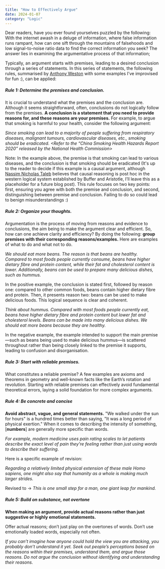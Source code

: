 ```yaml
---
title: "How to Effectively Argue"
date: 2024-01-07
category: "Logic"
---
```


Dear readers, have you ever found yourselves puzzled by the following: With the internet awash in a deluge of information, where false information runs rampant, how can one sift through the mountains of falsehoods and low signal-to-noise ratio data to find the correct information you seek? The answer lies in examining the argumentative process of that information;

Typically, an argument starts with premises, leading to a desired conclusion through a series of statements. In this series of statements, the following rules, summarised by [Anthony Weston](https://www.blogger.com/blog/post/edit/4503877142351953579/3403983874582361923#) with some examples I’ve improvised for fun :), can be applied:

##### **Rule 1: Determine the premises and conclusion.**

It is crucial to understand what the premises and the conclusion are. Although it seems straightforward, often, conclusions do not logically follow from the premises. **A conclusion is a statement that you need to provide reasons for, and these reasons are your premises.** For example, to argue that smoking is harmful to your health, consider the following argument:

_Since smoking can lead to a majority of people suffering from respiratory diseases, malignant tumours, cardiovascular diseases, etc., smoking should be eradicated. <Refer to the “China Smoking Health Hazards Report 2020” released by the National Health Commission>_

Note: In the example above, the premise is that smoking can lead to various diseases, and the conclusion is that smoking should be eradicated (It's up to the reader to decide if this example is a causal argument, although [Nassim Nicholas Taleb](https://www.blogger.com/blog/post/edit/4503877142351953579/3403983874582361923#) believes that causal reasoning is post hoc in the western logical system established by Buffer and Aristotle, I’ll leave this as a placeholder for a future blog post). This rule focuses on two key points: first, ensuring you agree with both the premise and conclusion, and second, distinguishing between premise and conclusion. Failing to do so could lead to benign misunderstandings :)

##### **Rule 2: Organize your thoughts.**

Argumentation is the process of moving from reasons and evidence to conclusions, the aim being to make the argument clear and efficient. So, how can one achieve clarity and efficiency? By doing the following: **group premises with their corresponding reasons/examples.** Here are examples of what to do and what not to do.

_We should eat more beans. The reason is that beans are healthy. Compared to most foods people currently consume, beans have higher dietary fibre and protein content, while their fat and cholesterol content is lower. Additionally, beans can be used to prepare many delicious dishes, such as hummus._

In the positive example, the conclusion is stated first, followed by reason one: compared to other common foods, beans contain higher dietary fibre and protein. Then, it presents reason two: beans can be used to make delicious foods. This logical sequence is clear and coherent.

_Think about hummus. Compared with most foods people currently eat, beans have higher dietary fibre and protein content but lower fat and cholesterol levels. Beans can be made into many delicious dishes. We should eat more beans because they are healthy._

In the negative example, the example intended to support the main premise—such as beans being used to make delicious hummus—is scattered throughout rather than being closely linked to the premise it supports, leading to confusion and disorganisation.

##### **Rule 3: Start with reliable premises.**

What constitutes a reliable premise? A few examples are axioms and theorems in geometry and well-known facts like the Earth’s rotation and revolution. Starting with reliable premises can effectively avoid fundamental theoretical errors, laying a solid foundation for more complex arguments.

##### **Rule 4: Be concrete and concise**

**Avoid abstract, vague, and general statements.** "We walked under the sun for hours" is a hundred times better than saying, "It was a long period of physical exertion." When it comes to describing the intensity of something, [**numbers**] are generally more specific than words. 

_For example, modern medicine uses pain rating scales to let patients describe the exact level of pain they're feeling rather than just using words to describe their suffering._

Here is a specific example of revision:

_Regarding a relatively limited physical extension of these male Homo sapiens, one might also say that humanity as a whole is making much larger strides._

Revised to -> _This is one small step for a man, one giant leap for mankind._

##### **Rule 5:** **Build on substance, not overtone**

**When making an argument, provide actual reasons rather than just suggestive or highly emotional statements.**

Offer actual reasons; don’t just play on the overtones of words. Don’t use emotionally loaded words, especially not often.

_If you can’t imagine how anyone could hold the view you are attacking, you probably don’t understand it yet. Seek out people’s perceptions based on the reasons within their premises, understand them, and argue those reasons. Do not argue the conclusion without identifying and understanding their reasons._